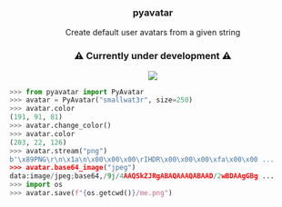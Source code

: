 <h3 align="center">pyavatar</h3>
<p align="center">Create default user avatars from a given string</p>

<h3 align="center">⚠️ Currently under development ⚠️</h3>

<p align="center">
  <img src="https://github.com/smallwat3r/shhh/blob/master/pyavatar/ext/avatars.png" />
</p>

```python
>>> from pyavatar import PyAvatar
>>> avatar = PyAvatar("smallwat3r", size=250)
>>> avatar.color
(191, 91, 81)
>>> avatar.change_color()
>>> avatar.color
(203, 22, 126)
>>> avatar.stream("png")
b'\x89PNG\r\n\x1a\n\x00\x00\x00\rIHDR\x00\x00\x00\xfa\x00\x00 ...
>>> avatar.base64_image("jpeg")
data:image/jpeg;base64,/9j/4AAQSkZJRgABAQAAAQABAAD/2wBDAAgGBg ...
>>> import os
>>> avatar.save(f"{os.getcwd()}/me.png")
```
